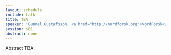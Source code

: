 ```yaml
---
layout: schedule
include: talk
title: TBA
speaker: 'Gunnel Gustafsson, <a href="http://nordforsk.org">NordForsk</a>  director'
session: s01
abstract: none
---
```


Abstract TBA.
